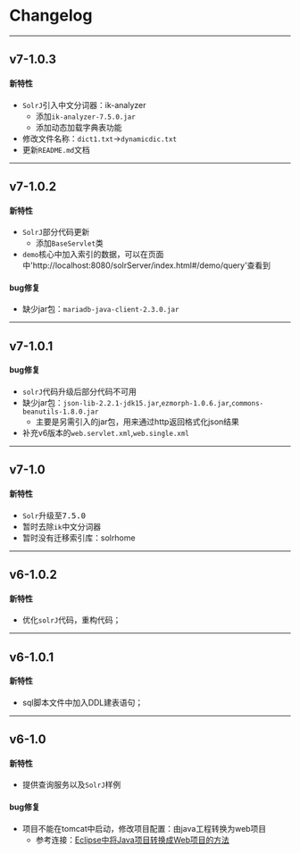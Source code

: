 # Changelog
<!-- @author DHJT 2018-10-17 -->

-------------------
## v7-1.0.3
#### 新特性
- `SolrJ`引入中文分词器：ik-analyzer
    + 添加`ik-analyzer-7.5.0.jar`
    + 添加动态加载字典表功能
- 修改文件名称：`dict1.txt`->`dynamicdic.txt`
- 更新`README.md`文档

-------------------
## v7-1.0.2
#### 新特性
- `SolrJ`部分代码更新
    - 添加`BaseServlet`类
- `demo`核心中加入索引的数据，可以在页面中'http://localhost:8080/solrServer/index.html#/demo/query'查看到

#### bug修复
- 缺少jar包：`mariadb-java-client-2.3.0.jar`

-------------------
## v7-1.0.1
#### bug修复
- `solrJ`代码升级后部分代码不可用
- 缺少jar包：`json-lib-2.2.1-jdk15.jar`,`ezmorph-1.0.6.jar`,`commons-beanutils-1.8.0.jar`
    + 主要是另需引入的jar包，用来通过http返回格式化json结果
- 补充v6版本的`web.servlet.xml`,`web.single.xml`

-------------------
## v7-1.0
#### 新特性
- `Solr`升级至<kbd>7.5.0</kbd>
- 暂时去除`ik`中文分词器
- 暂时没有迁移索引库：solrhome

-------------------
## v6-1.0.2
#### 新特性
- 优化`solrJ`代码，重构代码；

-------------------
## v6-1.0.1
#### 新特性
- sql脚本文件中加入DDL建表语句；

-------------------
## v6-1.0
#### 新特性
- 提供查询服务以及`SolrJ`样例

#### bug修复
- 项目不能在tomcat中启动，修改项目配置：由java工程转换为web项目
    + 参考连接：[Eclipse中将Java项目转换成Web项目的方法](https://blog.csdn.net/l4432321/article/details/52049125)